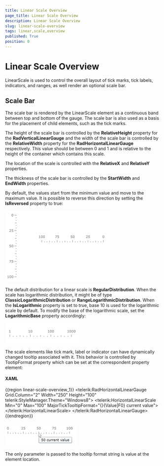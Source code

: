 ```yaml
---
title: Linear Scale Overview
page_title: Linear Scale Overview
description: Linear Scale Overview
slug: linear-scale-overview
tags: linear,scale,overview
published: True
position: 0
---
```


# Linear Scale Overview



LinearScale is used to control the overall layout of tick marks, tick labels, indicators, and ranges, as well render an optional scale bar.

## Scale Bar

The scale bar is rendered by the LinearScale element as a continuous band between top and bottom of the gauge. 
        The scale bar is also used as a basis for the placement of child elements, such as the tick marks.

The height of the scale bar is controlled by the __RelativeHeight__ property for the __RadVerticalLinearGauge__
        and the width of the scale bar is controlled by the __RelativeWidth__ property for the __RadHorizontalLinearGauge__ respectively.
        This value should be between 0 and 1 and is relative to the height of the container which contains this scale.

The location of the scale is controlled with the __RelativeX__ and __RelativeY__ properties.

The thickness of the scale bar is controlled by the __StartWidth__ and __EndWidth__ properties.

By default, the values start from the minimum value and move to the maximum value. 
        It is possible to reverse this direction by setting the __IsReversed__ property to true:

![](images/LinearGaugeReversed.png)

The default distribution for a linear scale is __RegularDistribution__.
            When the scale has logarithmic distribution, it might be of type __ClassicLogarithmicDistribution__ or __RangeLogarithmicDistribution__.
            When the __IsLogarithmic__ property is set to true, base 10 is used for the logarithmic scale by default. 
            To modify the base of the logarithmic scale, set the __LogarithmicBase__ property accordingly:
        

![](images/LinearGaugeLogarithmic.png)

The scale elements like tick mark, label or indicator can have dynamically changed tooltip associated with it. This behavior is controlled by TootipFormat property which can be set at the correspondent property element:

#### __XAML__

{{region linear-scale-overview_1}}
	<telerik:RadHorizontalLinearGauge Grid.Column="2" Width="250" Height="100" telerik:StyleManager.Theme="Windows8">
	    <telerik:HorizontalLinearScale Min="0" Max="100"
	                         MajorTickTooltipFormat="{}{Value|F0} current value">
	    </telerik:HorizontalLinearScale>
	</telerik:RadHorizontalLinearGauge>
	{{endregion}}



![](images/LinearScaleTickMarkTooltip.png)

The only parameter is passed to the tooltip format string is value at the element location.
